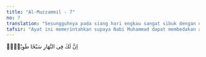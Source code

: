```yaml
---
title: "Al-Muzzammil - 7"
no: 7
translation: "Sesungguhnya pada siang hari engkau sangat sibuk dengan urusan-urusan yang panjang."
tafsir: "Ayat ini memerintahkan supaya Nabi Muhammad dapat membedakan antara suasana melakukan ibadah pada siang hari dan malamnya, saat ketenangan jiwa bermunajat kepada Tuhan, menghendaki kebebasan pikiran. Kesibukan yang terdapat pada siang hari membuat perhatian beliau tidak terfokus kepada kesibukan menjalankan risalah Tuhan."
---
```


اِنَّ لَكَ فِى النَّهَارِ سَبْحًا طَوِيْلًاۗ
